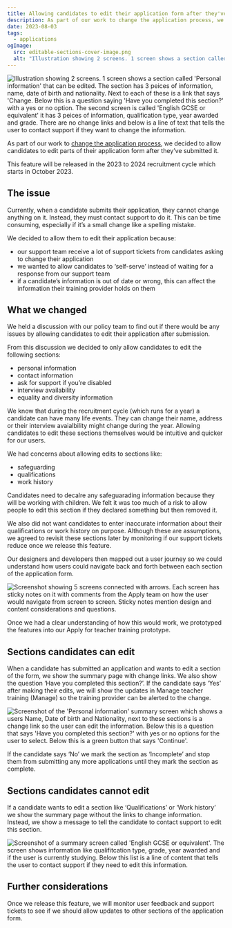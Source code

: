 ```yaml
---
title: Allowing candidates to edit their application form after they've submitted it
description: As part of our work to change the application process, we designed a way for candidates to edit parts of their application form after they’ve submitted it. 
date: 2023-08-03
tags:
  - applications
ogImage:
  src: editable-sections-cover-image.png
  alt: "Illustration showing 2 screens. 1 screen shows a section called 'Personal information' that can be edited. The section has 3 peices of information, name, date of birth and nationality. Next to each of these is a link that says 'Change. Below this is a question saying 'Have you completed this section?' with a yes or no option. The second screen is called 'English GCSE or equivalent' it has 3 peices of information, qualification type, year awarded and grade. There are no change links and below is a line of text that tells the user to contact support if they want to change the information."
---
```


![Illustration showing 2 screens. 1 screen shows a section called 'Personal information' that can be edited. The section has 3 peices of information, name, date of birth and nationality. Next to each of these is a link that says 'Change. Below this is a question saying 'Have you completed this section?' with a yes or no option. The second screen is called 'English GCSE or equivalent' it has 3 peices of information, qualification type, year awarded and grade. There are no change links and below is a line of text that tells the user to contact support if they want to change the information.](editable-sections-cover-image.png)

As part of our work to [change the application process](/apply-for-teacher-training/changing-application-process/), we decided to allow candidates to edit parts of their application form after they’ve submitted it.

This feature will be released in the 2023 to 2024 recruitment cycle which starts in October 2023.

## The issue

Currently, when a candidate submits their application, they cannot change anything on it. Instead, they must contact support to do it. This can be time consuming, especially if it’s a small change like a spelling mistake.

We decided to allow them to edit their application because:

- our support team receive a lot of support tickets from candidates asking to change their application
- we wanted to allow candidates to ‘self-serve’ instead of waiting for a response from our support team
- if a candidate’s information is out of date or wrong, this can affect the information their training provider holds on them

## What we changed

We held a discussion with our policy team to find out if there would be any issues by allowing candidates to edit their application after submission.

From this discussion we decided to only allow candidates to edit the following sections:

- personal information
- contact information
- ask for support if you’re disabled
- interview availability
- equality and diversity information

We know that during the recruitment cycle (which runs for a year) a candidate can have many life events. They can change their name, address or their interview avaialbility might change during the year. Allowing candidates to edit these sections themselves would be intuitive and quicker for our users.

We had concerns about allowing edits to sections like:

- safeguarding
- qualifications
- work history

 Candidates need to decalre any safeguarading information because they will be working with children. We felt it was too much of a risk to allow people to edit this section if they declared something but then removed it.

 We also did not want candidates to enter inaccurate information about their qualifications or work history on purpose. Although these are assumptions, we agreed to revisit these sections later by monitoring if our support tickets reduce once we release this feature.

 Our designers and developers then mapped out a user journey so we could understand how users could navigate back and forth between each section of the application form.

![Screenshot showing 5 screens connected with arrows. Each screen has sticky notes on it with comments from the Apply team on how the user would navigate from screen to screen. Sticky notes mention design and content considerations and questions.](journey-map-of-editing-information.png)

Once we had a clear understanding of how this would work, we prototyped the features into our Apply for teacher training prototype.

## Sections candidates can edit

When a candidate has submitted an application and wants to edit a section of the form, we show the summary page with change links. We also show the question ‘Have you completed this section?’. If the candidate says ‘Yes’ after making their edits, we will show the updates in Manage teacher training (Manage) so the training provider can be alerted to the change.

![Screenshot of the 'Personal information' summary screen which shows a users Name, Date of birth and Nationality, next to these sections is a change link so the user can edit the information. Below this is a question that says 'Have you completed this section?' with yes or no options for the user to select. Below this is a green button that says 'Continue'.](editable-section.png)

If the candidate says ‘No’ we mark the section as ‘Incomplete’ and stop them from submitting any more applications until they mark the section as complete.

## Sections candidates cannot edit

If a candidate wants to edit a section like ‘Qualifications’ or ‘Work history’ we show the summary page without the links to change information. Instead, we show a message to tell the candidate to contact support to edit this section.

![Screenshot of a summary screen called 'English GCSE or equivalent'. The screen shows information like qualifitcation type, grade, year awarded and if the user is currently studying. Below this list is a line of content that tells the user to contact support if they need to edit this information.](non-editable-section.png)

## Further considerations

Once we release this feature, we will monitor user feedback and support tickets to see if we should allow updates to other sections of the application form.
